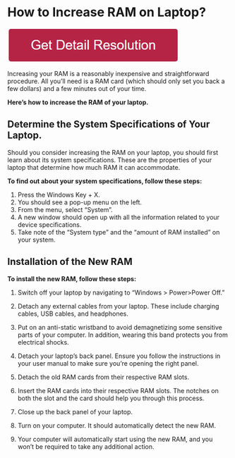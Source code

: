 # How to Increase RAM on Laptop?


[![how to change photo background](redd.png)](https://icncomputer.com/how-to-increase-ram-on-laptop-for-free/)



Increasing your RAM is a reasonably inexpensive and straightforward procedure. All you’ll need is a RAM card (which should only set you back a few dollars) and a few minutes out of your time.

**Here’s how to increase the RAM of your laptop.**


## Determine the System Specifications of Your Laptop.
Should you consider increasing the RAM on your laptop, you should first learn about its system specifications. These are the properties of your laptop that determine how much RAM it can accommodate.

**To find out about your system specifications, follow these steps:**

1. Press the Windows Key + X.
2. You should see a pop-up menu on the left.
3. From the menu, select “System”.
4. A new window should open up with all the information related to your device specifications.
5. Take note of the “System type” and the “amount of RAM installed” on your system.


## Installation of the New RAM

**To install the new RAM, follow these steps:**

1. Switch off your laptop by navigating to “Windows > Power>Power Off.”

2. Detach any external cables from your laptop. These include charging cables, USB cables, and headphones.


3. Put on an anti-static wristband to avoid demagnetizing some sensitive parts of your computer. In addition, wearing this band protects you from electrical shocks.

4. Detach your laptop’s back panel. Ensure you follow the instructions in your user manual to make sure you’re opening the right panel.

5. Detach the old RAM cards from their respective RAM slots.

6. Insert the RAM cards into their respective RAM slots. The notches on both the slot and the card should help you through this process.

7. Close up the back panel of your laptop.
 
8. Turn on your computer. It should automatically detect the new RAM.

9. Your computer will automatically start using the new RAM, and you won’t be required to take any additional action.
